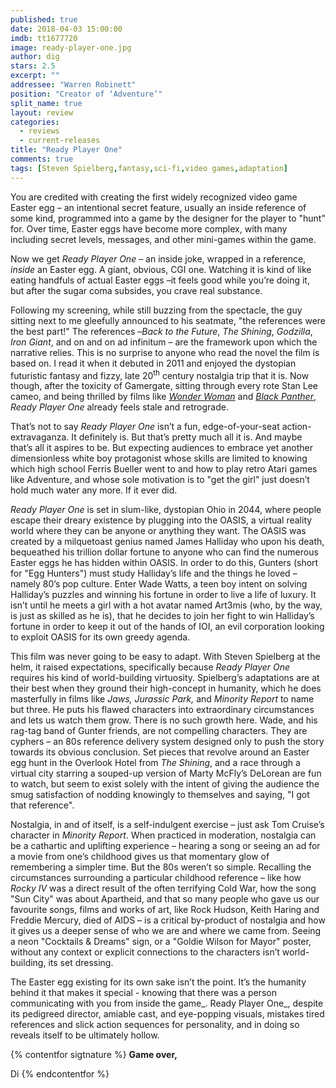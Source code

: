 ```yaml
---
published: true
date: 2018-04-03 15:00:00
imdb: tt1677720
image: ready-player-one.jpg
author: dig
stars: 2.5
excerpt: ""
addressee: "Warren Robinett"
position: "Creator of ‘Adventure’"
split_name: true
layout: review
categories: 
  - reviews
  - current-releases
title: "Ready Player One"
comments: true
tags: [Steven Spielberg,fantasy,sci-fi,video games,adaptation]
---
```

You are credited with creating the first widely recognized video game Easter egg – an intentional secret feature, usually an inside reference of some kind, programmed into a game by the designer for the player to "hunt" for. Over time, Easter eggs have become more complex, with many including secret levels, messages, and other mini-games within the game.

Now we get _Ready Player One_ –  an inside joke, wrapped in a reference, _inside_ an Easter egg. A giant, obvious, CGI one. Watching it is kind of like eating handfuls of actual Easter eggs –it feels good while you’re doing it, but after the sugar coma subsides, you crave real substance.

Following my screening, while still buzzing from the spectacle, the guy sitting next to me gleefully announced to his seatmate, "the references were the best part!" The references –_Back to the Future_, _The Shining_, _Godzilla_, _Iron Giant_, and on and on ad infinitum – are the framework upon which the narrative relies. This is no surprise to anyone who read the novel the film is based on. I read it when it debuted in 2011 and enjoyed the dystopian futuristic fantasy and fizzy, late 20<sup>th</sup> century nostalgia trip that it is. Now though, after the toxicity of Gamergate, sitting through every rote Stan Lee cameo, and being thrilled by films like [_Wonder Woman_](http://www.dearcastandcrew.com/content/2017/6/16/wonder-woman.html) and [_Black Panther_](http://www.dearcastandcrew.com/content/2018/2/17/black-panther.html), _Ready Player One_ already feels stale and retrograde.

That’s not to say _Ready Player One_ isn’t a fun, edge-of-your-seat action-extravaganza. It definitely is. But that’s pretty much all it is. And maybe that’s all it aspires to be. But expecting audiences to embrace yet another dimensionless white boy protagonist whose skills are limited to knowing which high school Ferris Bueller went to and how to play retro Atari games like Adventure, and whose sole motivation is to "get the girl" just doesn’t hold much water any more. If it ever did.

_Ready Player One_ is set in slum-like, dystopian Ohio in 2044, where people escape their dreary existence by plugging into the OASIS, a virtual reality world where they can be anyone or anything they want. The OASIS was created by a milquetoast genius named James Halliday who upon his death, bequeathed his trillion dollar fortune to anyone who can find the numerous Easter eggs he has hidden within OASIS. In order to do this, Gunters (short for "Egg Hunters") must study Halliday’s life and the things he loved – namely 80’s pop culture. Enter Wade Watts, a teen boy intent on solving Halliday’s puzzles and winning his fortune in order to live a life of luxury. It isn’t until he meets a girl with a hot avatar named Art3mis (who, by the way, is just as skilled as he is), that he decides to join her fight to win Halliday’s fortune in order to keep it out of the hands of IOI, an evil corporation looking to exploit OASIS for its own greedy agenda.

This film was never going to be easy to adapt. With Steven Spielberg at the helm, it raised expectations, specifically because _Ready Player One_ requires his kind of world-building virtuosity. Spielberg’s adaptations are at their best when they ground their high-concept in humanity, which he does masterfully in films like _Jaws, Jurassic Park,_ and _Minority Report_ to name but three. He puts his flawed characters into extraordinary circumstances and lets us watch them grow. There is no such growth here. Wade, and his rag-tag band of Gunter friends, are not compelling characters. They are cyphers – an 80s reference delivery system designed only to push the story towards its obvious conclusion. Set pieces that revolve around an Easter egg hunt in the Overlook Hotel from _The Shining_, and a race through a virtual city starring a souped-up version of Marty McFly’s DeLorean are fun to watch, but seem to exist solely with the intent of giving the audience the smug satisfaction of nodding knowingly to themselves and saying, "I got that reference".

Nostalgia, in and of itself, is a self-indulgent exercise – just ask Tom Cruise’s character in _Minority Report_. When practiced in moderation, nostalgia can be a cathartic and uplifting experience – hearing a song or seeing an ad for a movie from one’s childhood gives us that momentary glow of remembering a simpler time. But the 80s weren’t so simple. Recalling the circumstances surrounding a particular childhood reference – like how _Rocky IV_ was a direct result of the often terrifying Cold War, how the song "Sun City" was about Apartheid, and that so many people who gave us our favourite songs, films and works of art, like Rock Hudson, Keith Haring and Freddie Mercury, died of AIDS – is a critical by-product of nostalgia and how it gives us a deeper sense of who we are and where we came from. Seeing a neon "Cocktails & Dreams" sign, or a "Goldie Wilson for Mayor" poster, without any context or explicit connections to the characters isn’t world-building, its set dressing.

The Easter egg existing for its own sake isn’t the point. It’s the humanity behind it that makes it special - knowing that there was a person communicating with you from inside the game_. Ready Player One_, despite its pedigreed director, amiable cast, and eye-popping visuals, mistakes tired references and slick action sequences for personality, and in doing so reveals itself to be ultimately hollow.

{% contentfor sigtnature %}
**Game over,**

Di
{% endcontentfor %}